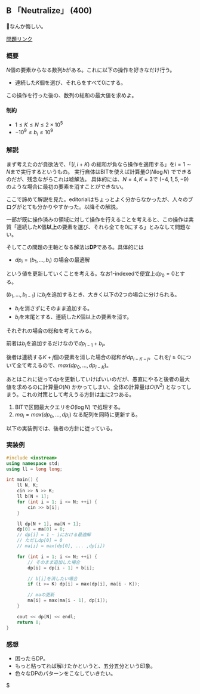 ## B 「Neutralize」 (400)

なんか悔しい。

[問題リンク](https://beta.atcoder.jp/contests/soundhound2018-summer-final-open/tasks/soundhound2018_summer_final_b)

### 概要

$N$個の要素からなる数列$b$がある。これに以下の操作を好きなだけ行う。

* 連続した$K$個を選び、それらをすべて0にする。

この操作を行った後の、数列の総和の最大値を求めよ。

#### 制約

* $1 \leq K \leq N \leq 2 \times 10^5$
* $- 10^9 \leq b_i \leq 10^9$


### 解説

まず考えたのが貪欲法で、「$[i, i + K)$ の総和が負なら操作を適用する」を$i = 1 \sim N$まで実行するというもの。
実行自体はBITを使えば計算量$O(N \log N)$ でできるのだが、残念ながらこれは嘘解法。
具体的には、$N = 4, K = 3$で $(-4, 1, 5, -9)$ のような場合に最初の要素を消すことができない。


ここで諦めて解説を見た。editorialはちょっとよく分からなかったが、人々のブログがとても分かりやすかった。以降その解説。

一部が既に操作済みの領域に対して操作を行えることを考えると、この操作は実質「連続した$K$個**以上**の要素を選び、それら全てを0にする」とみなして問題ない。

そしてこの問題の主軸となる解法は**DP**である。具体的には

* $dp_i = (b_1, \dots, b_i)$ の場合の最適解

という値を更新していくことを考える。なお1-indexedで便宜上$dp_0 = 0$とする。

$(b_1, \dots, b_{i - 1})$ に$b_i$を追加するとき、大きく以下の2つの場合に分けられる。

* $b_i$を消さずにそのまま追加する。
* $b_i$を末尾とする、連続した$K$個以上の要素を消す。

それぞれの場合の総和を考えてみる。

前者は$b_i$を追加するだけなので$dp_{i - 1} + b_i$。

後者は連続する$K + j$個の要素を消した場合の総和が$dp_{i - K - j}$。これを$j \geq 0$について全て考えるので、$max(dp_0, \dots, dp_{i - K})$。

あとはこれに従って$dp$を更新していけばいいのだが、愚直にやると後者の最大値を求めるのに計算量$O(N)$ かかってしまい、全体の計算量は$O(N^2)$ となってしまう。これの対策として考えうる方針は主に2つある。

1. BITで区間最大クエリを$O(\log N)$ で処理する。
2. $ma_i = max(dp_0, \dots, dp_i)$ なる配列を同時に更新する。

以下の実装例では、後者の方針に従っている。


### 実装例

```cpp
#include <iostream>
using namespace std;
using ll = long long;

int main() {
    ll N, K;
    cin >> N >> K;
    ll b[N + 1];
    for (int i = 1; i <= N; ++i) {
        cin >> b[i];
    }

    ll dp[N + 1], ma[N + 1];
    dp[0] = ma[0] = 0;
    // dp[i] = 1 ~ iにおける最適解
    // ただしdp[0] = 0
    // ma[i] = max(dp[0], ... ,dp[i])

    for (int i = 1; i <= N; ++i) {
        // そのまま追加した場合
        dp[i] = dp[i - 1] + b[i];

        // b[i]を消したい場合
        if (i >= K) dp[i] = max(dp[i], ma[i - K]);

        // maの更新
        ma[i] = max(ma[i - 1], dp[i]);
    }

    cout << dp[N] << endl;
    return 0;
}
```


### 感想

* 困ったらDP。
* もっと粘ってれば解けたかというと、五分五分という印象。
* 色々なDPのパターンをこなしていきたい。

$
